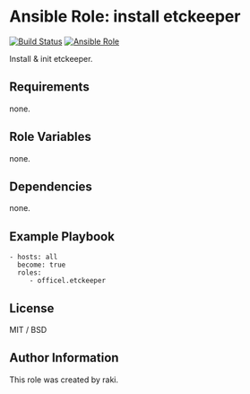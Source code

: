 Ansible Role: install etckeeper
=========

[![Build Status](https://travis-ci.org/officel/ansible-role-etckeeper.svg?branch=master)](https://travis-ci.org/officel/ansible-role-etckeeper)
[![Ansible Role](https://img.shields.io/badge/galaxy-officel.etckeeper-blue.svg?maxAge=2592000)](https://galaxy.ansible.com/officel/etckeeper/)

Install & init etckeeper.

Requirements
------------

none.

Role Variables
--------------

none.

Dependencies
------------

none.

Example Playbook
----------------

    - hosts: all
      become: true
      roles:
         - officel.etckeeper

License
-------

MIT / BSD

Author Information
------------------

This role was created by raki.
